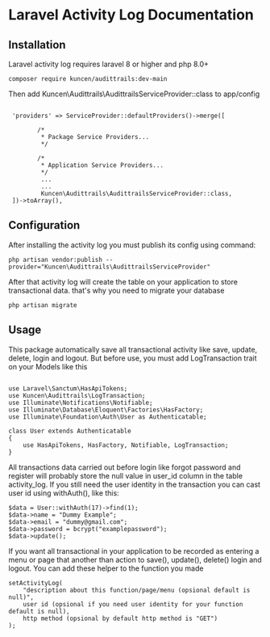# Laravel Activity Log Documentation

## Installation

Laravel activity log requires laravel 8 or higher and php 8.0+

```
composer require kuncen/audittrails:dev-main
```

Then add Kuncen\Audittrails\AudittrailsServiceProvider::class to app/config
```

 'providers' => ServiceProvider::defaultProviders()->merge([

        /*
         * Package Service Providers...
         */

        /*
         * Application Service Providers...
         */
         ...
         ...
         Kuncen\Audittrails\AudittrailsServiceProvider::class,
 ])->toArray(),

```

## Configuration

After installing the activity log you must publish its config using command:

```
php artisan vendor:publish --provider="Kuncen\Audittrails\AudittrailsServiceProvider"
```

After that activity log will create the table on your application to store transactional data. that's why you need to migrate your database

```
php artisan migrate
```

## Usage

This package automatically save all transactional activity like save, update, delete, login and logout. But before use, you must add LogTransaction trait on your Models like this

```

use Laravel\Sanctum\HasApiTokens;
use Kuncen\Audittrails\LogTransaction;
use Illuminate\Notifications\Notifiable;
use Illuminate\Database\Eloquent\Factories\HasFactory;
use Illuminate\Foundation\Auth\User as Authenticatable;

class User extends Authenticatable
{
    use HasApiTokens, HasFactory, Notifiable, LogTransaction;
}

```

All transactions data carried out before login like forgot password and register will probably store the null value in user_id column in the table activity_log. If you still need the user identity in the transaction you can cast user id using withAuth(), like this:

```
$data = User::withAuth(17)->find(1);
$data->name = "Dummy Example";
$data->email = "dummy@gmail.com";
$data->password = bcrypt("examplepassword");
$data->update();
```

If you want all transactional in your application to be recorded as entering a menu or page that another than action to save(), update(), delete() login and logout. You can add these helper to the function you made

```
setActivityLog(
    "description about this function/page/menu (opsional default is null)",
    user id (opsional if you need user identity for your function default is null),
    http method (opsional by default http method is "GET")
);
```

